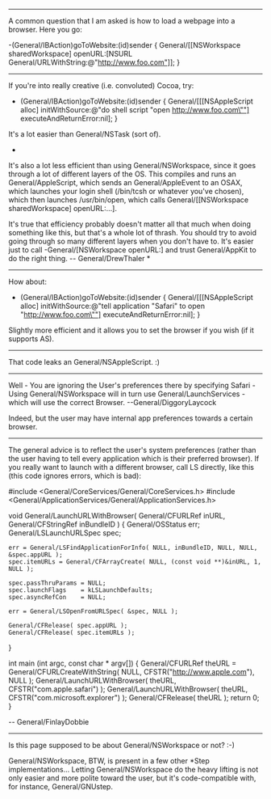 

----

A common question that I am asked is how to load a webpage into a browser. Here you go:

    

-(General/IBAction)goToWebsite:(id)sender
{
    General/[[NSWorkspace sharedWorkspace] openURL:[NSURL General/URLWithString:@"http://www.foo.com"]];
}


----
If you're into really creative (i.e. convoluted) Cocoa, try:
    
- (General/IBAction)goToWebsite:(id)sender
{
    General/[[[NSAppleScript alloc]
        initWithSource:@"do shell script \"open http://www.foo.com\""]
        executeAndReturnError:nil];
}

It's a lot easier than General/NSTask (sort of).

*
It's also a lot less efficient than using General/NSWorkspace, since it goes through a lot of different layers of the OS. This compiles and runs an General/AppleScript, which sends an General/AppleEvent to an OSAX, which launches your login shell (/bin/tcsh or whatever you've chosen), which then launches /usr/bin/open, which calls General/[[NSWorkspace sharedWorkspace] openURL:...]. 

It's true that efficiency probably doesn't matter all that much when doing something like this, but that's a whole lot of thrash. You should try to avoid going through so many different layers when you don't have to. It's easier just to call -General/[NSWorkspace openURL:] and trust General/AppKit to do the right thing. -- General/DrewThaler
*

----

How about:

    
- (General/IBAction)goToWebsite:(id)sender
{
    General/[[[NSAppleScript alloc]
        initWithSource:@"tell application \"Safari\" to open \"http://www.foo.com\""]
        executeAndReturnError:nil];
}


Slightly more efficient and it allows you to set the browser if you wish (if it supports AS).

----

That code leaks an General/NSAppleScript. :)

----
Well - You are ignoring the User's preferences there by specifying Safari - Using General/NSWorkspace will in turn use General/LaunchServices - which will use the correct Browser. --General/DiggoryLaycock

Indeed, but the user may have internal app preferences towards a certain browser.

----

The general advice is to reflect the user's system preferences (rather than the user having to tell every application which is their preferred browser). If you really want to launch with a different browser, call LS directly, like this (this code ignores errors, which is bad):

    
#include <General/CoreServices/General/CoreServices.h>
#include <General/ApplicationServices/General/ApplicationServices.h>

void General/LaunchURLWithBrowser( General/CFURLRef inURL, General/CFStringRef inBundleID )
{
    General/OSStatus 		err;
    General/LSLaunchURLSpec 	spec;

    err = General/LSFindApplicationForInfo( NULL, inBundleID, NULL, NULL, &spec.appURL );
    spec.itemURLs = General/CFArrayCreate( NULL, (const void **)&inURL, 1, NULL );

    spec.passThruParams = NULL;
    spec.launchFlags 	= kLSLaunchDefaults;
    spec.asyncRefCon 	= NULL;
    
    err = General/LSOpenFromURLSpec( &spec, NULL );
    
    General/CFRelease( spec.appURL );
    General/CFRelease( spec.itemURLs );
}

int main (int argc, const char * argv[]) {
    General/CFURLRef theURL = General/CFURLCreateWithString( NULL, CFSTR("http://www.apple.com"), NULL );
    General/LaunchURLWithBrowser( theURL, CFSTR("com.apple.safari") );
    General/LaunchURLWithBrowser( theURL, CFSTR("com.microsoft.explorer") );
    General/CFRelease( theURL );
    return 0;
}


-- General/FinlayDobbie

----

Is this page supposed to be about General/NSWorkspace or not? :-)

General/NSWorkspace, BTW, is present in a few other *Step implementations... Letting General/NSWorkspace do the heavy lifting is not only easier and more polite toward the user, but it's code-compatible with, for instance, General/GNUstep.